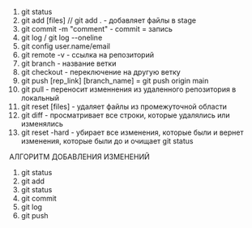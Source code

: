 1. git status 
2. git add [files] // git add . - добавляет файлы в stage
3. git commit -m "comment" - commit = запись
4. git log / git log --oneline
5. git config user.name/email
6. git remote -v - ссылка на репозиторий
7. git branch - название ветки
8. git checkout - переключение на другую ветку
9. git push [rep_link] [branch_name] = git push origin main
10. git pull - переносит изменнения из удаленного репозитория в локальный
9. git reset [files] - удаляет файлы из промежуточной области 
10. git diff - просматривает все строки, которые удалялись или изменялись 
11. git reset -hard -  убирает все изменения, которые были и вернет изменения, которые были до и очищает git status

АЛГОРИТМ ДОБАВЛЕНИЯ ИЗМЕНЕНИЙ
1. git status
2. git add
3. git status
4. git commit
5. git log
6. git push 

